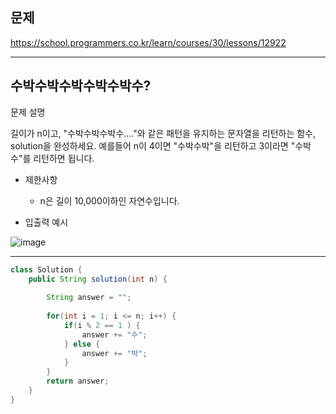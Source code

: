 
## 문제
https://school.programmers.co.kr/learn/courses/30/lessons/12922

---

## 수박수박수박수박수박수?

문제 설명

길이가 n이고, "수박수박수박수...."와 같은 패턴을 유지하는 문자열을 리턴하는 함수, solution을 완성하세요. 예를들어 n이 4이면 "수박수박"을 리턴하고 3이라면 "수박수"를 리턴하면 됩니다.

- 제한사항
  - n은 길이 10,000이하인 자연수입니다.


- 입출력 예시

![image](https://user-images.githubusercontent.com/64416833/191893294-55a41522-93e7-487c-af1b-229ecb9a94db.png)

---

```java
class Solution {
    public String solution(int n) {
        
        String answer = "";
        
        for(int i = 1; i <= n; i++) {
            if(i % 2 == 1 ) {
                answer += "수";
            } else {
                answer += "박";
            }
        }        
        return answer;
    }
}
```